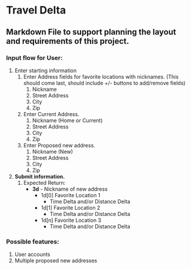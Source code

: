 # Travel Delta
## Markdown File to support planning the layout and requirements of this project.

### Input flow for User:
1. Enter starting information
	1. Enter Address fields for favorite locations with nicknames. (This should come last, should include +/- buttons to add/remove fields)
		1. Nickname
		2. Street Address
		3. City
		4. Zip
	2. Enter Current Address.
		1. Nickname (Home or Current)
		2. Street Address
		3. City
		4. Zip
	3. Enter Proposed new address.
		1. Nickname (New)
		2. Street Address
		3. City
		4. Zip
2. **Submit information.** 
	1. Expected Return:
		* **3d** - Nickname of new address
			* 1d[0] Favorite Location 1
				* Time Delta and/or Distance Delta
			* 1d[1] Favorite Location 2
				* Time Delta and/or Distance Delta
			* 1d[n] Favorite Location 3
				* Time Delta and/or Distance Delta

### Possible features:
1. User accounts
2. Multiple proposed new addresses